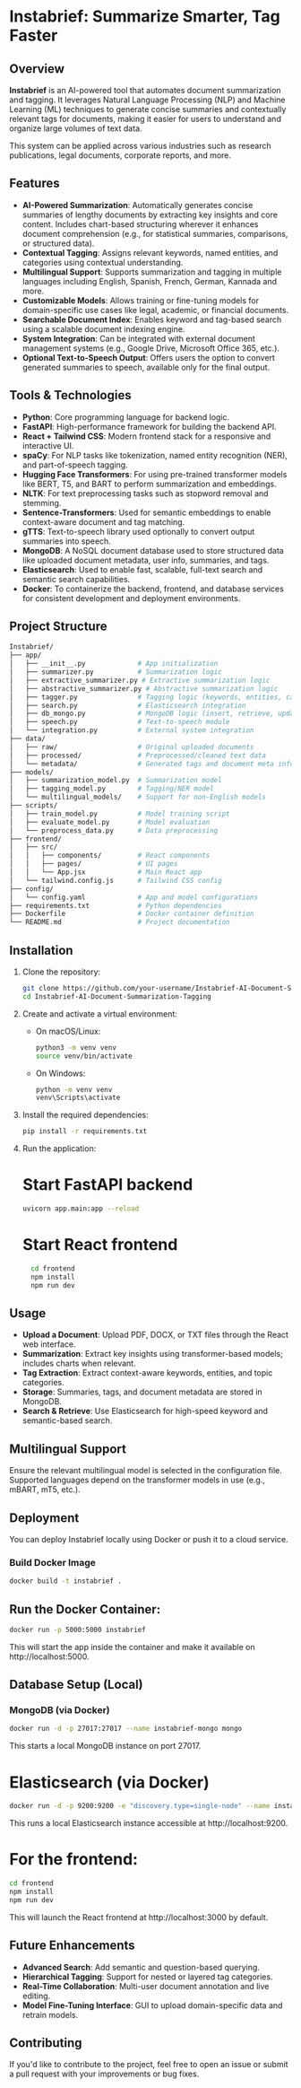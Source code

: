 # Instabrief: Summarize Smarter, Tag Faster

## Overview

**Instabrief** is an AI-powered tool that automates document summarization and tagging. It leverages Natural Language Processing (NLP) and Machine Learning (ML) techniques to generate concise summaries and contextually relevant tags for documents, making it easier for users to understand and organize large volumes of text data.

This system can be applied across various industries such as research publications, legal documents, corporate reports, and more.

## Features

* **AI-Powered Summarization**: Automatically generates concise summaries of lengthy documents by extracting key insights and core content. Includes chart-based structuring wherever it enhances document comprehension (e.g., for statistical summaries, comparisons, or structured data).
* **Contextual Tagging**: Assigns relevant keywords, named entities, and categories using contextual understanding.
* **Multilingual Support**: Supports summarization and tagging in multiple languages including English, Spanish, French, German, Kannada and more.
* **Customizable Models**: Allows training or fine-tuning models for domain-specific use cases like legal, academic, or financial documents.
* **Searchable Document Index**: Enables keyword and tag-based search using a scalable document indexing engine.
* **System Integration**: Can be integrated with external document management systems (e.g., Google Drive, Microsoft Office 365, etc.).
* **Optional Text-to-Speech Output**: Offers users the option to convert generated summaries to speech, available only for the final output.

## Tools & Technologies

- **Python**: Core programming language for backend logic.
- **FastAPI**: High-performance framework for building the backend API.
- **React + Tailwind CSS**: Modern frontend stack for a responsive and interactive UI.
- **spaCy**: For NLP tasks like tokenization, named entity recognition (NER), and part-of-speech tagging.
- **Hugging Face Transformers**: For using pre-trained transformer models like BERT, T5, and BART to perform summarization and embeddings.
- **NLTK**: For text preprocessing tasks such as stopword removal and stemming.
- **Sentence-Transformers**: Used for semantic embeddings to enable context-aware document and tag matching.
- **gTTS**: Text-to-speech library used optionally to convert output summaries into speech.
- **MongoDB**: A NoSQL document database used to store structured data like uploaded document metadata, user info, summaries, and tags.
- **Elasticsearch**: Used to enable fast, scalable, full-text search and semantic search capabilities.
- **Docker**: To containerize the backend, frontend, and database services for consistent development and deployment environments.

## Project Structure

```bash
Instabrief/
├── app/
│   ├── __init__.py             # App initialization
│   ├── summarizer.py           # Summarization logic
│   ├── extractive_summarizer.py # Extractive summarization logic
│   ├── abstractive_summarizer.py # Abstractive summarization logic
│   ├── tagger.py               # Tagging logic (keywords, entities, categories)
│   ├── search.py               # Elasticsearch integration
│   ├── db_mongo.py             # MongoDB logic (insert, retrieve, update documents)
│   ├── speech.py               # Text-to-speech module
│   └── integration.py          # External system integration
├── data/
│   ├── raw/                    # Original uploaded documents
│   ├── processed/              # Preprocessed/cleaned text data
│   └── metadata/               # Generated tags and document meta info
├── models/
│   ├── summarization_model.py  # Summarization model
│   ├── tagging_model.py        # Tagging/NER model
│   └── multilingual_models/    # Support for non-English models
├── scripts/
│   ├── train_model.py          # Model training script
│   ├── evaluate_model.py       # Model evaluation
│   └── preprocess_data.py      # Data preprocessing
├── frontend/
│   ├── src/
│   │   ├── components/         # React components
│   │   ├── pages/              # UI pages
│   │   └── App.jsx             # Main React app
│   └── tailwind.config.js      # Tailwind CSS config
├── config/
│   └── config.yaml             # App and model configurations
├── requirements.txt            # Python dependencies
├── Dockerfile                  # Docker container definition
└── README.md                   # Project documentation
```

## Installation

1. Clone the repository:

    ```bash
    git clone https://github.com/your-username/Instabrief-AI-Document-Summarization-Tagging.git
    cd Instabrief-AI-Document-Summarization-Tagging
    ```

2. Create and activate a virtual environment:

    - On macOS/Linux:
      ```bash
      python3 -m venv venv
      source venv/bin/activate
      ```

    - On Windows:
      ```bash
      python -m venv venv
      venv\Scripts\activate
      ```

3. Install the required dependencies:

    ```bash
    pip install -r requirements.txt
    ```

4. Run the application:

    # Start FastAPI backend
    ```bash
    uvicorn app.main:app --reload
    ```

    # Start React frontend
    ```bash
      cd frontend
      npm install
      npm run dev
    ```


## Usage

- **Upload a Document**: Upload PDF, DOCX, or TXT files through the React web interface.
- **Summarization**: Extract key insights using transformer-based models; includes charts when relevant.
- **Tag Extraction**: Extract context-aware keywords, entities, and topic categories.
- **Storage**: Summaries, tags, and document metadata are stored in MongoDB.
- **Search & Retrieve**: Use Elasticsearch for high-speed keyword and semantic-based search.

## Multilingual Support

Ensure the relevant multilingual model is selected in the configuration file.  
Supported languages depend on the transformer models in use (e.g., mBART, mT5, etc.).

## Deployment

You can deploy Instabrief locally using Docker or push it to a cloud service.

### Build Docker Image

```bash
docker build -t instabrief .
```

## Run the Docker Container:

```bash
docker run -p 5000:5000 instabrief
```

This will start the app inside the container and make it available on http://localhost:5000.

## Database Setup (Local)

### MongoDB (via Docker)

```bash
docker run -d -p 27017:27017 --name instabrief-mongo mongo
```
This starts a local MongoDB instance on port 27017.

# Elasticsearch (via Docker)
```bash
docker run -d -p 9200:9200 -e "discovery.type=single-node" --name instabrief-es elasticsearch:7.17.10
```
This runs a local Elasticsearch instance accessible at http://localhost:9200.

# For the frontend:

```bash
cd frontend
npm install
npm run dev
```
This will launch the React frontend at http://localhost:3000 by default.

## Future Enhancements

- **Advanced Search**: Add semantic and question-based querying.
- **Hierarchical Tagging**: Support for nested or layered tag categories.
- **Real-Time Collaboration**: Multi-user document annotation and live editing.
- **Model Fine-Tuning Interface**: GUI to upload domain-specific data and retrain models.

## Contributing
If you'd like to contribute to the project, feel free to open an issue or submit a pull request with your improvements or bug fixes.

